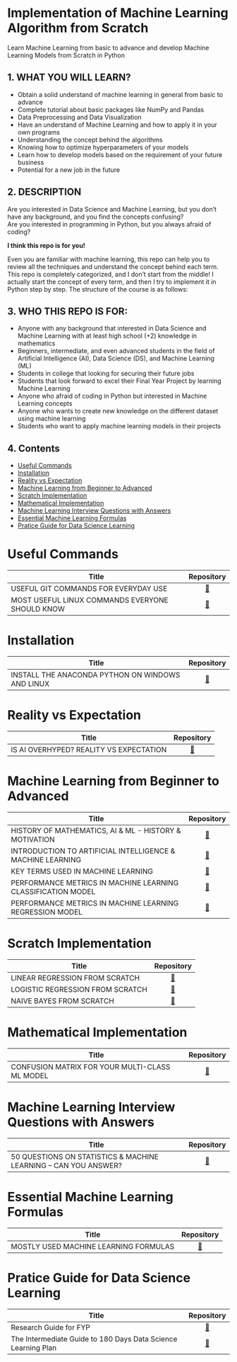 # Implementation of Machine Learning Algorithm from Scratch
Learn Machine Learning from basic to advance and develop Machine Learning Models from Scratch in Python

## 1. WHAT YOU WILL LEARN?
* Obtain a solid understand of machine learning in general from basic to advance
* Complete tutorial about basic packages like NumPy and Pandas
* Data Preprocessing and Data Visualization
* Have an understand of Machine Learning and how to apply it in your own programs
* Understanding the concept behind the algorithms
* Knowing how to optimize hyperparameters of your models
* Learn how to develop models based on the requirement of your future business
* Potential for a new job in the future

## 2. DESCRIPTION
Are you interested in Data Science and Machine Learning, but you don’t have any background, and you find the concepts confusing?
<br>Are you interested in programming in Python, but you always afraid of coding?

<b> I think this repo is for you! </b>

Even you are familiar with machine learning, this repo can help you to review all the techniques and understand the concept behind each term.
This repo is completely categorized, and I don’t start from the middle! I actually start the concept of every term, and then I try to implement it in Python step by step. The structure of the course is as follows:

## 3. WHO THIS REPO IS FOR:
* Anyone with any background that interested in Data Science and Machine Learning with at least high school (+2) knowledge in mathematics
* Beginners, intermediate, and even advanced students in the field of Artificial Intelligence (AI), Data Science (DS), and Machine Learning (ML)
* Students in college that looking for securing their future jobs
* Students that look forward to excel their Final Year Project by learning Machine Learning
* Anyone who afraid of coding in Python but interested in Machine Learning concepts
* Anyone who wants to create new knowledge on the different dataset using machine learning
* Students who want to apply machine learning models in their projects

## 4. Contents
* [Useful Commands](#useful-commands) 
* [Installation](#installation)
* [Reality vs Expectation](#reality-vs-expectation)
* [Machine Learning from Beginner to Advanced](#machine-learning-from-beginner-to-advanced)
* [Scratch Implementation](#scratch-implementation)
* [Mathematical Implementation](#mathematical-implementation)
* [Machine Learning Interview Questions with Answers](#machine-learning-interview-questions-with-answers)
* [Essential Machine Learning Formulas](#essential-machine-learning-formulas)
* [Pratice Guide for Data Science Learning](#pratice-guide-for-data-science-learning)

# Useful Commands
| Title | Repository |
|------ | :----------: |
| USEFUL GIT COMMANDS FOR EVERYDAY USE | [🔗](https://github.com/ghimiresunil/Git-Cheat-Sheet)|
| MOST USEFUL LINUX COMMANDS EVERYONE SHOULD KNOW | [🔗](https://github.com/ghimiresunil/Linux-Guide-For-All)|

# Installation
| Title | Repository |
|------ | :----------: |
|INSTALL THE ANACONDA PYTHON ON WINDOWS AND LINUX | [🔗](https://github.com/ghimiresunil/Implementation-of-Machine-Learning-Algorithm-from-Scratch/blob/main/Installation/install_anaconda_python.md)|

# Reality vs Expectation
| Title | Repository |
|------ | :----------: |
| IS AI OVERHYPED? REALITY VS EXPECTATION |[🔗](https://github.com/ghimiresunil/Implementation-of-Machine-Learning-Algorithm-from-Scratch/blob/main/Reality%20vs%20Expectation/Is%20AI%20Overhyped%3F%20Reality%20vs%20Expectation.md)|

# Machine Learning from Beginner to Advanced
| Title | Repository |
|------ | :----------: |
|HISTORY OF MATHEMATICS, AI & ML - HISTORY & MOTIVATION| [🔗](https://github.com/ghimiresunil/Implementation-of-Machine-Learning-Algorithm-from-Scratch/blob/main/Machine%20Learning%20from%20Beginner%20to%20Advanced/mathematics_ai_ml_history_motivation.md)|
| INTRODUCTION TO ARTIFICIAL INTELLIGENCE & MACHINE LEARNING |[🔗](https://github.com/ghimiresunil/Implementation-of-Machine-Learning-Algorithm-from-Scratch/blob/main/Machine%20Learning%20from%20Beginner%20to%20Advanced/Introduction%20to%20ML%20and%20AI.md)|
| KEY TERMS USED IN MACHINE LEARNING | [🔗](https://github.com/ghimiresunil/Implementation-of-Machine-Learning-Algorithm-from-Scratch/blob/main/Machine%20Learning%20from%20Beginner%20to%20Advanced/Key%20terms%20used%20in%20ML.md) |
|PERFORMANCE METRICS IN MACHINE LEARNING CLASSIFICATION MODEL| [🔗](https://github.com/ghimiresunil/Implementation-of-Machine-Learning-Algorithm-from-Scratch/blob/main/Machine%20Learning%20from%20Beginner%20to%20Advanced/Classification%20Performance%20Metrics.md) |
|PERFORMANCE METRICS IN MACHINE LEARNING REGRESSION MODEL| [🔗](https://github.com/ghimiresunil/Implementation-of-Machine-Learning-Algorithm-from-Scratch/blob/main/Machine%20Learning%20from%20Beginner%20to%20Advanced/Regression%20Performance%20Metrics.md) |

# Scratch Implementation
| Title | Repository |
|------ | :----------: |
|LINEAR REGRESSION FROM SCRATCH| [🔗](https://github.com/ghimiresunil/Implementation-of-Machine-Learning-Algorithm-from-Scratch/tree/main/ML%20from%20Scratch/Linear%20Regression)|
|LOGISTIC REGRESSION FROM SCRATCH| [🔗](https://github.com/ghimiresunil/Implementation-of-Machine-Learning-Algorithm-from-Scratch/tree/main/ML%20from%20Scratch/Logistic%20Regression)|
|NAIVE BAYES FROM SCRATCH| [🔗](https://github.com/ghimiresunil/Implementation-of-Machine-Learning-Algorithm-from-Scratch/tree/main/ML%20from%20Scratch/Naive%20Bayes)|

# Mathematical Implementation
| Title | Repository |
|------ | :----------: |
|CONFUSION MATRIX FOR YOUR MULTI-CLASS ML MODEL| [🔗](https://github.com/ghimiresunil/Implementation-of-Machine-Learning-Algorithm-from-Scratch/blob/main/Mathematical%20Implementation/confusion_matrix.md)|

# Machine Learning Interview Questions with Answers
| Title | Repository |
|------ | :----------: |
|50 QUESTIONS ON STATISTICS & MACHINE LEARNING – CAN YOU ANSWER? | [🔗](https://graspcoding.com/50-questions-on-statistics-machine-learning-can-you-answer/)|

# Essential Machine Learning Formulas
| Title | Repository |
|------ | :----------: |
|MOSTLY USED MACHINE LEARNING FORMULAS |[🔗](https://github.com/ghimiresunil/Machine-Learning-Formulas)|

# Pratice Guide for Data Science Learning
| Title | Repository |
|------ | :----------: |
| Research Guide for FYP | [🔗](https://github.com/ghimiresunil/Implementation-of-Machine-Learning-Algorithm-from-Scratch/blob/main/Pratice%20Guide/research_guide_for_fyp.md)|
|The Intermediate Guide to 180 Days Data Science Learning Plan|[🔗](https://graspcoding.com/the-intermediate-guide-to-180-days-data-science-learning-plan/)|
